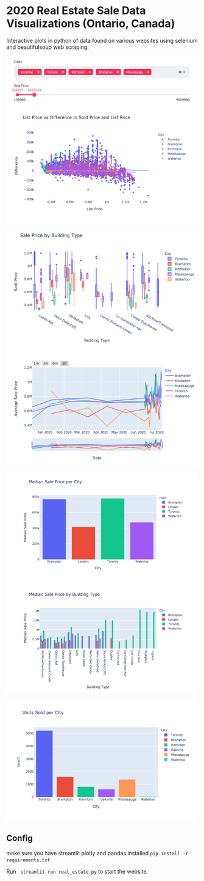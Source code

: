 
# 2020 Real Estate Sale Data Visualizations (Ontario, Canada)

Interactive plots in python of data found on various websites using selenium and beautifulsoup web scraping.

![scatter](img/scatter.png)

![title_map](img/box_plot_line.png)

![bar](img/bar.png)

![sold](img/sold.png)

## Config

make sure you have streamlit plotly and pandas installed ```pip install -r requirements.txt```

Run ``` streamlit run real_estate.py``` to start the website.
